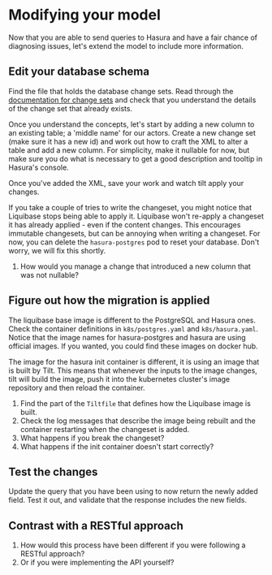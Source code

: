 # Modifying your model

Now that you are able to send queries to Hasura and have a fair chance of diagnosing issues, let's extend the model to include more information.

## Edit your database schema

Find the file that holds the database change sets. Read through the [documentation for change sets](https://docs.liquibase.com/concepts/changelogs/xml-format.html) and check that you understand the details of the change set that already exists.

Once you understand the concepts, let's start by adding a new column to an existing table; a 'middle name' for our actors. Create a new change set (make sure it has a new id) and work out how to craft the XML to alter a table and add a new column. For simplicity, make it nullable for now, but make sure you do what is necessary to get a good description and tooltip in Hasura's console.

Once you've added the XML, save your work and watch tilt apply your changes.

If you take a couple of tries to write the changeset, you might notice that Liquibase stops being able to apply it. Liquibase won't re-apply a changeset it has already applied - even if the content changes. This encourages immutable changesets, but can be annoying when writing a changeset. For now, you can delete the `hasura-postgres` pod to reset your database. Don't worry, we will fix this shortly.

1. How would you manage a change that introduced a new column that was not nullable?

## Figure out how the migration is applied

The liquibase base image is different to the PostgreSQL and Hasura ones. Check the container definitions in `k8s/postgres.yaml` and `k8s/hasura.yaml`. Notice that the image names for hasura-postgres and hasura are using official images. If you wanted, you could find these images on docker hub.

The image for the hasura init container is different, it is using an image that is built by Tilt. This means that whenever the inputs to the image changes, tilt will build the image, push it into the kubernetes cluster's image repository and then reload the container.

1. Find the part of the `Tiltfile` that defines how the Liquibase image is built.
2. Check the log messages that describe the image being rebuilt and the container restarting when the changeset is added.
3. What happens if you break the changeset?
4. What happens if the init container doesn't start correctly?

## Test the changes

Update the query that you have been using to now return the newly added field. Test it out, and validate that the response includes the new fields.

## Contrast with a RESTful approach

1. How would this process have been different if you were following a RESTful approach?
2. Or if you were implementing the API yourself?